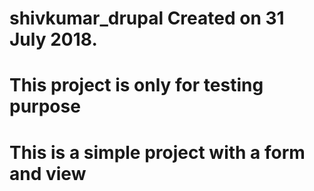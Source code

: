 # shivkumar_drupal Created on 31 July 2018.
# This project is only for testing purpose
# This is a simple project with a form and view
